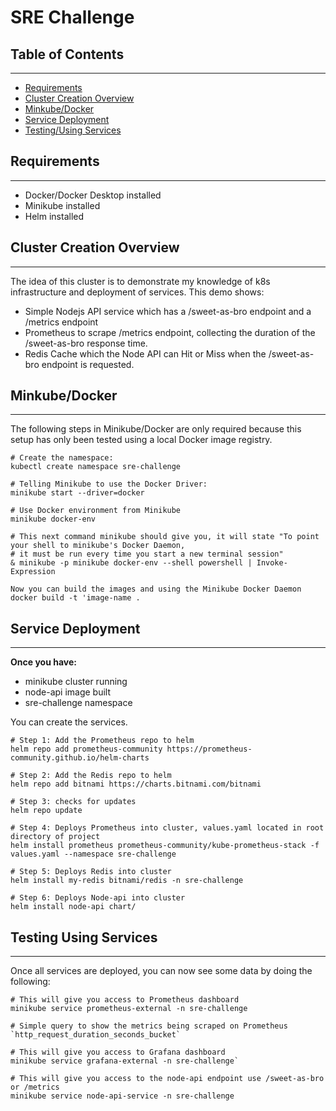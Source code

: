 # SRE Challenge

## Table of Contents
***
- [Requirements](#requirements)
- [Cluster Creation Overview](#cluster-creation-overview)
- [Minkube/Docker](#minkubedocker)
- [Service Deployment](#service-deployment)
- [Testing/Using Services](#testing-using-services)

## Requirements
***
- Docker/Docker Desktop installed
- Minikube installed
- Helm installed

## Cluster Creation Overview
***
The idea of this cluster is to demonstrate my knowledge of k8s infrastructure and deployment of services.
This demo shows:
- Simple Nodejs API service which has a /sweet-as-bro endpoint and a /metrics endpoint
- Prometheus to scrape /metrics endpoint, collecting the duration of the /sweet-as-bro response time. 
- Redis Cache which the Node API can Hit or Miss when the /sweet-as-bro endpoint is requested.


## Minkube/Docker
***
The following steps in Minikube/Docker are only required because this setup has only been tested using a local Docker 
image registry.

``` 
# Create the namespace: 
kubectl create namespace sre-challenge

# Telling Minikube to use the Docker Driver: 
minikube start --driver=docker

# Use Docker environment from Minikube
minikube docker-env

# This next command minikube should give you, it will state "To point your shell to minikube's Docker Daemon, 
# it must be run every time you start a new terminal session"
& minikube -p minikube docker-env --shell powershell | Invoke-Expression

Now you can build the images and using the Minikube Docker Daemon
docker build -t 'image-name .
```

## Service Deployment
***
**Once you have:**
- minikube cluster running
- node-api image built
- sre-challenge namespace 

You can create the services.
```
# Step 1: Add the Prometheus repo to helm
helm repo add prometheus-community https://prometheus-community.github.io/helm-charts

# Step 2: Add the Redis repo to helm
helm repo add bitnami https://charts.bitnami.com/bitnami

# Step 3: checks for updates
helm repo update

# Step 4: Deploys Prometheus into cluster, values.yaml located in root directory of project
helm install prometheus prometheus-community/kube-prometheus-stack -f values.yaml --namespace sre-challenge

# Step 5: Deploys Redis into cluster
helm install my-redis bitnami/redis -n sre-challenge

# Step 6: Deploys Node-api into cluster
helm install node-api chart/
```

## Testing Using Services
***
Once all services are deployed, you can now see some data by doing the following:

```
# This will give you access to Prometheus dashboard
minikube service prometheus-external -n sre-challenge

# Simple query to show the metrics being scraped on Prometheus
`http_request_duration_seconds_bucket`

# This will give you access to Grafana dashboard
minikube service grafana-external -n sre-challenge`

# This will give you access to the node-api endpoint use /sweet-as-bro or /metrics
minikube service node-api-service -n sre-challenge
```